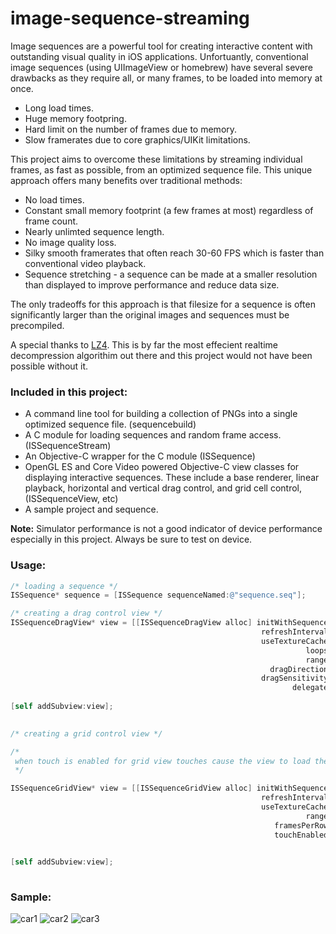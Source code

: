 image-sequence-streaming
========================

Image sequences are a powerful tool for creating interactive content with outstanding visual quality in iOS applications. Unfortuantly, conventional image sequences (using UIImageView or homebrew) have several severe drawbacks as they require all, or many frames, to be loaded into memory at once.
- Long load times.
- Huge memory footpring.
- Hard limit on the number of frames due to memory.
- Slow framerates due to core graphics/UIKit limitations.

This project aims to overcome these limitations by streaming individual frames, as fast as possible, from an optimized sequence file. This unique approach offers many benefits over traditional methods:
- No load times.
- Constant small memory footprint (a few frames at most) regardless of frame count.  
- Nearly unlimted sequence length.
- No image quality loss.
- Silky smooth framerates that often reach 30-60 FPS which is faster than conventional video playback.
- Sequence stretching - a sequence can be made at a smaller resolution than displayed to improve performance and reduce data size.

The only tradeoffs for this approach is that filesize for a sequence is often significantly larger than the original images and sequences must be precompiled.


A special thanks to [LZ4](http://fastcompression.blogspot.com/p/lz4.html). This is by far the most effecient realtime decompression algorithim out there and this project would not have been possible without it.

### Included in this project: ###
- A command line tool for building a collection of PNGs into a single optimized sequence file. (sequencebuild)
- A C module for loading sequences and random frame access. (ISSequenceStream)
- An Objective-C wrapper for the C module (ISSequence)
- OpenGL ES and Core Video powered Objective-C view classes for displaying interactive sequences. These include a base renderer, linear playback, horizontal and vertical drag control, and grid cell control, (ISSequenceView, etc)
- A sample project and sequence.


**Note:** Simulator performance is not a good indicator of device performance especially in this project. Always be sure to test on device.


### Usage: ###

```Objective-C
/* loading a sequence */
ISSequence* sequence = [ISSequence sequenceNamed:@"sequence.seq"];

```

```Objective-C
/* creating a drag control view */
ISSequenceDragView* view = [[ISSequenceDragView alloc] initWithSequence:sequence
                                                        refreshInterval:1 /* refresh rate */
                                                        useTextureCache:YES /* texture cache is an optional core video optimization */
                                                                  loops:true
                                                                  range:[sequence range]
                                                          dragDirection:kISSequnceDragDirectionHorizontal
                                                        dragSensitivity:2.0
                                                               delegate:NULL];
															   
[self addSubview:view];
															   
```

```Objective-C
/* creating a grid control view */

/* 
 when touch is enabled for grid view touches cause the view to load the grid cell nearest to the touch
 */

ISSequenceGridView* view = [[ISSequenceGridView alloc] initWithSequence:sequence
                                                        refreshInterval:1
                                                        useTextureCache:YES
                                                                  range:[sequence range]
                                                           framesPerRow:21
                                                           touchEnabled:YES];

															   
[self addSubview:view];
															   
```

### Sample: ###

![car1](https://raw.github.com/narpas/image-sequence-streaming/master/readme_screenshot1.png)
![car2](https://raw.github.com/narpas/image-sequence-streaming/master/readme_screenshot2.png)
![car3](https://raw.github.com/narpas/image-sequence-streaming/master/readme_screenshot3.png)




